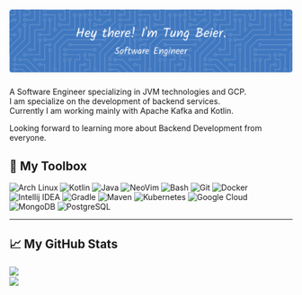 # ![Header](./header-image.png)

A Software Engineer specializing in JVM technologies and GCP.  
I am specialize on the development of backend services.  
Currently I am working mainly with Apache Kafka and Kotlin.

Looking forward to learning more about Backend Development from everyone.

## 🧰 My Toolbox

![Arch Linux](https://img.shields.io/badge/Arch%20Linux-informational?style=for-the-badge&logo=arch+linux&logoColor=white)
![Kotlin](https://img.shields.io/badge/Kotlin-informational?style=for-the-badge&logo=kotlin&logoColor=white)
![Java](https://img.shields.io/badge/Java-informational?style=for-the-badge&logo=java&logoColor=white)
![NeoVim](https://img.shields.io/badge/Neovim-informational?style=for-the-badge&logo=neovim&logoColor=white)
![Bash](https://img.shields.io/badge/Bash-informational?style=for-the-badge&logo=gnu+bash&logoColor=white)
![Git](https://img.shields.io/badge/Git-informational?style=for-the-badge&logo=git&logoColor=white)
![Docker](https://img.shields.io/badge/Docker-informational?style=for-the-badge&logo=docker&logoColor=white)
![Intellij IDEA](https://img.shields.io/badge/Intellij%20IDEA-informational?style=for-the-badge&logo=intellij+idea&logoColor=white)
![Gradle](https://img.shields.io/badge/Gradle-informational?style=for-the-badge&logo=gradle&logoColor=white)
![Maven](https://img.shields.io/badge/Maven-informational?style=for-the-badge&logo=apache+maven&logoColor=white)
![Kubernetes](https://img.shields.io/badge/Kubernetes-informational?style=for-the-badge&logo=kubernetes&logoColor=white)
![Google Cloud](https://img.shields.io/badge/Google%20Cloud-informational?style=for-the-badge&logo=google+cloud&logoColor=white)
![MongoDB](https://img.shields.io/badge/MongoDB-informational?style=for-the-badge&logo=mongodb&logoColor=white)
![PostgreSQL](https://img.shields.io/badge/PostgreSQL-informational?style=for-the-badge&logo=postgresql&logoColor=white)

---

## &#x1f4c8; My GitHub Stats

<a href="https://github.com/anuraghazra/github-readme-stats">
  <img align="center" src="https://github-readme-stats.vercel.app/api?username=beiertu-mms&count_private=true&show_icons=true&theme=onedark&hide_title=true" />
</a>
<br/>
<a href="https://github.com/anuraghazra/github-readme-stats">
  <img align="center" src="https://github-readme-stats.vercel.app/api/top-langs/?username=beiertu-mms&langs_count=10&layout=compact&theme=onedark&hide_title=true&hide=css&exclude_repo=dwm,st,dmenu,dwmblocks" />
</a>
